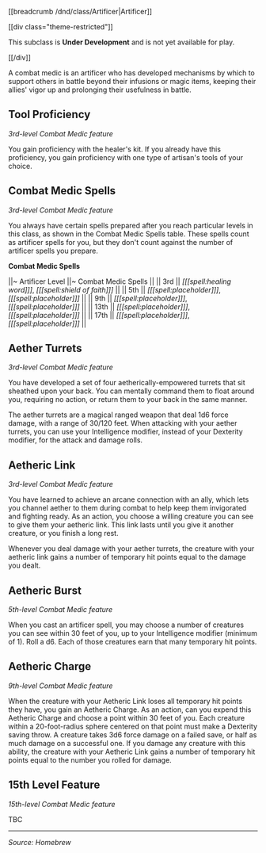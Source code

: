 [[breadcrumb /dnd/class/Artificer|Artificer]]

[[div class="theme-restricted"]]

This subclass is **Under Development** and is not yet available for play.
 
[[/div]]

A combat medic is an artificer who has developed mechanisms by which to support others in battle beyond their infusions or magic items, keeping their allies' vigor up and prolonging their usefulness in battle.

## Tool Proficiency

_3rd-level Combat Medic feature_

You gain proficiency with the healer's kit. If you already have this proficiency, you gain proficiency with one type of artisan's tools of your choice.

## Combat Medic Spells

_3rd-level Combat Medic feature_

You always have certain spells prepared after you reach particular levels in this class, as shown in the Combat Medic Spells table. These spells count as artificer spells for you, but they don't count against the number of artificer spells you prepare.

**Combat Medic Spells**

||~ Artificer Level ||~ Combat Medic Spells ||
|| 3rd || _[[[spell:healing word]]]_, _[[[spell:shield of faith]]]_ ||
|| 5th || _[[[spell:placeholder]]]_, _[[[spell:placeholder]]]_ ||
|| 9th || _[[[spell:placeholder]]]_, _[[[spell:placeholder]]]_ ||
|| 13th || _[[[spell:placeholder]]]_, _[[[spell:placeholder]]]_ ||
|| 17th || _[[[spell:placeholder]]]_, _[[[spell:placeholder]]]_ ||

## Aether Turrets

_3rd-level Combat Medic feature_

You have developed a set of four aetherically-empowered turrets that sit sheathed upon your back. You can mentally command them to float around you, requiring no action, or return them to your back in the same manner.

The aether turrets are a magical ranged weapon that deal 1d6 force damage, with a range of 30/120 feet. When attacking with your aether turrets, you can use your Intelligence modifier, instead of your Dexterity modifier, for the attack and damage rolls.

## Aetheric Link

_3rd-level Combat Medic feature_

You have learned to achieve an arcane connection with an ally, which lets you channel aether to them during combat to help keep them invigorated and fighting ready. As an action, you choose a willing creature you can see to give them your aetheric link. This link lasts until you give it another creature, or you finish a long rest.

Whenever you deal damage with your aether turrets, the creature with your aetheric link gains a number of temporary hit points equal to the damage you dealt.

## Aetheric Burst

_5th-level Combat Medic feature_

When you cast an artificer spell, you may choose a number of creatures you can see within 30 feet of you, up to your Intelligence modifier (minimum of 1). Roll a d6. Each of those creatures earn that many temporary hit points.  

## Aetheric Charge

_9th-level Combat Medic feature_

When the creature with your Aetheric Link loses all temporary hit points they have, you gain an Aetheric Charge. As an action, can you expend this Aetheric Charge and choose a point within 30 feet of you. Each creature within a 20-foot-radius sphere centered on that point must make a Dexterity saving throw. A creature takes 3d6 force damage on a failed save, or half as much damage on a successful one. If you damage any creature with this ability, the creature with your Aetheric Link gains a number of temporary hit points equal to the number you rolled for damage.   

## 15th Level Feature 

_15th-level Combat Medic feature_

TBC

----

*Source: Homebrew*

